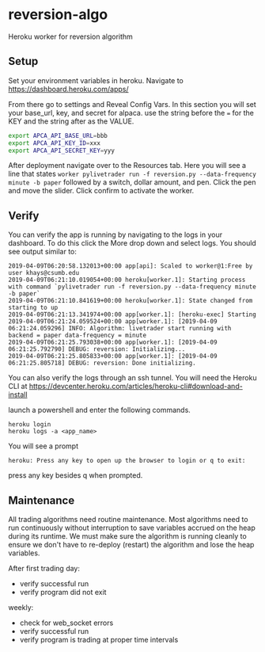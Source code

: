 # reversion-algo
Heroku worker for reversion algorithm

## Setup

Set your environment variables in heroku.
Navigate to https://dashboard.heroku.com/apps/

From there go to settings and Reveal Config Vars.
In this section you will set your base_url, key, and secret for alpaca.
use the string before the `=` for the KEY and the string after as the VALUE.
```sh
export APCA_API_BASE_URL=bbb
export APCA_API_KEY_ID=xxx
export APCA_API_SECRET_KEY=yyy
```
After deployment navigate over to the Resources tab.
Here you will see a line that states 
`worker pylivetrader run -f reversion.py --data-frequency minute -b paper` followed by a switch, dollar amount, and pen.
Click the pen and move the slider. Click confirm to activate the worker.

## Verify
You can verify the app is running by navigating to the logs in your dashboard. 
To do this click the More drop down and select logs.
You should see output similar to:
```
2019-04-09T06:20:58.132013+00:00 app[api]: Scaled to worker@1:Free by user khays@csumb.edu
2019-04-09T06:21:10.019054+00:00 heroku[worker.1]: Starting process with command `pylivetrader run -f reversion.py --data-frequency minute -b paper`
2019-04-09T06:21:10.841619+00:00 heroku[worker.1]: State changed from starting to up
2019-04-09T06:21:13.341974+00:00 app[worker.1]: [heroku-exec] Starting
2019-04-09T06:21:24.059524+00:00 app[worker.1]: [2019-04-09 06:21:24.059296] INFO: Algorithm: livetrader start running with backend = paper data-frequency = minute
2019-04-09T06:21:25.793038+00:00 app[worker.1]: [2019-04-09 06:21:25.792790] DEBUG: reversion: Initializing...
2019-04-09T06:21:25.805833+00:00 app[worker.1]: [2019-04-09 06:21:25.805718] DEBUG: reversion: Done initializing.
```

You can also verify the logs through an ssh tunnel.
You will need the Heroku CLI at https://devcenter.heroku.com/articles/heroku-cli#download-and-install

launch a powershell and enter the following commands.
```
heroku login
heroku logs -a <app_name>
```
You will see a prompt 
```
heroku: Press any key to open up the browser to login or q to exit:
```
press any key besides q when prompted.

## Maintenance
All trading algorithms need routine maintenance.
Most algorithms need to run continuously without interruption to save variables accrued on the heap during its runtime.
We must make sure the algorithm is running cleanly to ensure we don't have to re-deploy (restart) the algorithm and lose the heap variables. 

After first trading day:
- verify successful run
- verify program did not exit

weekly:
- check for web_socket errors
- verify successful run
- verify program is trading at proper time intervals

